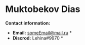 # Muktobekov Dias

**Contact information:**

* **Email:** someEmail@mail.ru *
* **Discrod:** Lehina#9970 *
